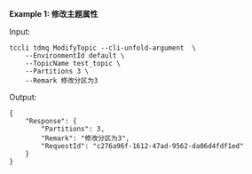 **Example 1: 修改主题属性**



Input: 

```
tccli tdmq ModifyTopic --cli-unfold-argument  \
    --EnvironmentId default \
    --TopicName test_topic \
    --Partitions 3 \
    --Remark 修改分区为3
```

Output: 
```
{
    "Response": {
        "Partitions": 3,
        "Remark": "修改分区为3",
        "RequestId": "c276a96f-1612-47ad-9562-da06d4fdf1ed"
    }
}
```

